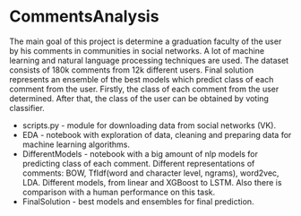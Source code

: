 # CommentsAnalysis

The main goal of this project is determine a graduation faculty of the user by his comments in communities in social networks.
A lot of machine learning and natural language processing techniques are used. The dataset consists of 180k comments from 12k different users. Final solution represents an ensemble of the best models which predict class of each comment from the user. Firstly, the class of each comment from the user determined. After that, the class of the user can be obtained by voting classifier.

- scripts.py - module for downloading data from social networks (VK).
- EDA - notebook with exploration of data, cleaning  and preparing data for machine learning algorithms.
- DifferentModels - notebook with a big amount of nlp models for predicting class of each comment. Different representations of comments: BOW, TfIdf(word and character level, ngrams), word2vec, LDA. Different models, from linear and XGBoost to LSTM. Also there is comparison with a human performance on this task.
- FinalSolution - best models and ensembles for final prediction.